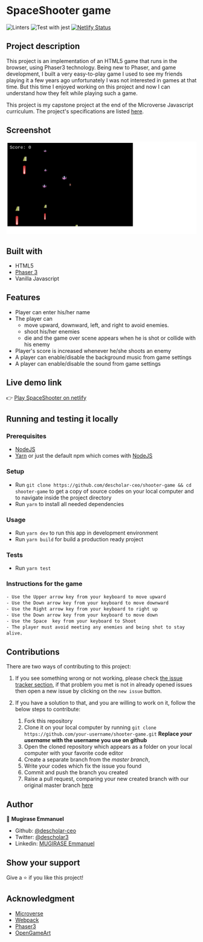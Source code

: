 # SpaceShooter game
![Linters](https://github.com/descholar-ceo/shooter-game/workflows/Linters/badge.svg)
![Test with jest](https://github.com/descholar-ceo/shooter-game/workflows/Test%20with%20jest/badge.svg)
[![Netlify Status](https://api.netlify.com/api/v1/badges/08272227-c1fc-452d-9491-c47f10051b0d/deploy-status)](https://app.netlify.com/sites/descholar-shooter-game/deploys)
## Project description
This project is an implementation of an HTML5 game that runs in the browser, using Phaser3 technology. Being new to Phaser,  and game development, I built a very easy-to-play game I used to see my friends playing it a few years ago unfortunately I was not interested in games at that time. But this time I enjoyed working on this project and now I can understand how they felt while playing such a game.

This project is my capstone project at the end of the Microverse Javascript curriculum. The project's specifications are listed [here](https://www.notion.so/Shooter-game-203e819041c7486bb36f9e65faecba27).

## Screenshot
![](./src/assets/shootergame-screenshot.png)

## Built with
- HTML5
- [Phaser 3](https://phaser.io/phaser3)
- Vanilla Javascript

## Features
- Player can enter his/her name
- The player can 
    - move upward, downward, left, and right to avoid enemies.
    - shoot his/her enemies
    - die and the game over scene appears when he is shot or collide with his enemy
- Player's score is increased whenever he/she shoots an enemy
- A player can enable/disable the background music from game settings
- A player can enable/disable the sound from game settings
## Live demo link
:point_right: [Play SpaceShooter on netlify](https://descholar-shooter-game.netlify.app/)

## Running and testing it locally

### Prerequisites
- [NodeJS](https://nodejs.org/)
- [Yarn](https://yarnpkg.com/) or just the default npm which comes with [NodeJS](https://nodejs.org/en/)

### Setup
- Run `git clone https://github.com/descholar-ceo/shooter-game && cd shooter-game` to get a copy of source codes on your local computer and to navigate inside the project directory
- Run `yarn` to install all needed dependencies

### Usage
- Run `yarn dev` to run this app in development environment
- Run `yarn build` for build a production ready project

### Tests
- Run `yarn test`

### Instructions for the game
    - Use the Upper arrow key from your keyboard to move upward
    - Use the Down arrow key from your keyboard to move downward
    - Use the Right arrow key from your keyboard to right up
    - Use the Down arrow key from your keyboard to move down
    - Use the Space  key from your keyboard to Shoot
    - The player must avoid meeting any enemies and being shot to stay alive.

## Contributions

There are two ways of contributing to this project:

1.  If you see something wrong or not working, please check [the issue tracker section](https://github.com/descholar-ceo/shooter-game/issues), if that problem you met is not in already opened issues then open a new issue by clicking on the `new issue` button.

2.  If you have a solution to that, and you are willing to work on it, follow the below steps to contribute:
    1.  Fork this repository
    1.  Clone it on your local computer by running `git clone https://github.com/your-username/shooter-game.git` __Replace *your username* with the username you use on github__
    1.  Open the cloned repository which appears as a folder on your local computer with your favorite code editor
    1.  Create a separate branch from the *master branch*,
    1.  Write your codes which fix the issue you found
    1.  Commit and push the branch you created
    1.  Raise a pull request, comparing your new created branch with our original master branch [here](https://github.com/descholar-ceo/shooter-game)

## Author

👤 **Mugirase Emmanuel**

- Github: [@descholar-ceo](https://github.com/descholar-ceo)
- Twitter: [@descholar3](https://twitter.com/descholar3)
- Linkedin: [MUGIRASE Emmanuel](https://www.linkedin.com/in/mugirase-emmanuel)


## Show your support

Give a ⭐️ if you like this project!

## Acknowledgment
- [Microverse](https://www.microvese.org)
- [Webpack](https://webpack.js.org/)
- [Phaser3](https://phaser.io/phaser3)
- [OpenGameArt](https://opengameart.org/)